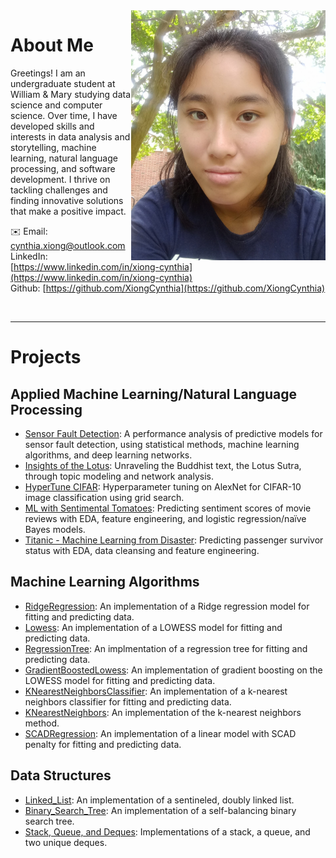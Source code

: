 <img align="right" height=400 src="portrait.jpg">

# About Me

Greetings! I am an undergraduate student at William & Mary studying data science and computer science. Over time, I have developed skills and interests in data analysis and storytelling, machine learning, natural language processing, and software development. I thrive on tackling challenges and finding innovative solutions that make a positive impact.

✉️ Email: cynthia.xiong@outlook.com <br>
LinkedIn: [https://www.linkedin.com/in/xiong-cynthia](https://www.linkedin.com/in/xiong-cynthia) <br>
Github: [https://github.com/XiongCynthia](https://github.com/XiongCynthia)

<br clear="right">

---

# Projects

## Applied Machine Learning/Natural Language Processing

- [Sensor Fault Detection](https://xiongcynthia.github.io/SensorFaultDetection/): A performance analysis of predictive models for sensor fault detection, using statistical  methods, machine learning algorithms, and deep learning networks.
- [Insights of the Lotus](https://xiongcynthia.github.io/LotusInsights/): Unraveling the Buddhist text, the Lotus Sutra, through topic modeling and network analysis.
- [HyperTune CIFAR](https://github.com/XiongCynthia/HyperTuneCIFAR/blob/main/HyperTuneCIFAR.ipynb): Hyperparameter tuning on AlexNet for CIFAR-10 image classification using grid search.
- [ML with Sentimental Tomatoes](https://xiongcynthia.github.io/ML-with-Sentimental-Tomatoes): Predicting sentiment scores of movie reviews with EDA, feature engineering, and logistic regression/naïve Bayes models.
- [Titanic - Machine Learning from Disaster](https://github.com/XiongCynthia/Titanic-Machine-Learning-from-Disaster/blob/main/titantic_survivor_predictor.ipynb): Predicting passenger survivor status with EDA, data cleansing and feature engineering.

## Machine Learning Algorithms

- [RidgeRegression](https://xiongcynthia.github.io/RidgeRegression): An implementation of a Ridge regression model for fitting and predicting data.
- [Lowess](https://xiongcynthia.github.io/Lowess): An implementation of a LOWESS model for fitting and predicting data.
- [RegressionTree](https://xiongcynthia.github.io/RegressionTree): An implmentation of a regression tree for fitting and predicting data.
- [GradientBoostedLowess](https://xiongcynthia.github.io/GradientBoostedLowess): An implementation of gradient boosting on the LOWESS model for fitting and predicting data.
- [KNearestNeighborsClassifier](https://xiongcynthia.github.io/KNearestNeighborsClassifier): An implementation of a k-nearest neighbors classifier for fitting and predicting data.
- [KNearestNeighbors](https://xiongcynthia.github.io/KNearestNeighbors): An implementation of the k-nearest neighbors method.
- [SCADRegression](https://xiongcynthia.github.io/SCADRegression): An implementation of a linear model with SCAD penalty for fitting and predicting data.

## Data Structures
- [Linked_List](https://xiongcynthia.github.io/Literally-Loving-Linked-Lists): An implementation of a sentineled, doubly linked list.
- [Binary_Search_Tree](https://xiongcynthia.github.io/Its-a-Jump-and-a-Step-in-the-AVL-Tree): An implementation of a self-balancing binary search tree.
- [Stack, Queue, and Deques](https://xiongcynthia.github.io/Queue-the-Stacking-of-the-Deque): Implementations of a stack, a queue, and two unique deques.
